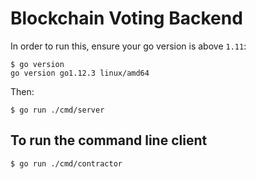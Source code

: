 # Blockchain Voting Backend

In order to run this, ensure your go version is above `1.11`:

```
$ go version
go version go1.12.3 linux/amd64
```

Then:
```
$ go run ./cmd/server
```

## To run the command line client

```
$ go run ./cmd/contractor
```
